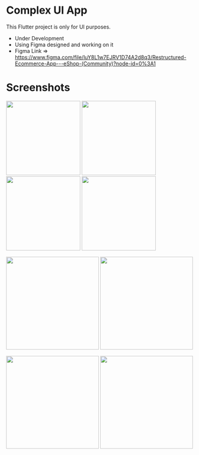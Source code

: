 # Complex UI App

This Flutter project is only for UI purposes.

* Under Development
* Using Figma designed and working on it
* Figma Link => https://www.figma.com/file/luY8L1w7EJRV1D74A2d8q3/Restructured-Ecommerce-App---eShop-(Community)?node-id=0%3A1

# Screenshots

<p float="left">
  <img src="https://user-images.githubusercontent.com/95647394/187071433-752953ec-9a6d-4b7c-9665-171fff634937.png" width="200">
  <img src="https://user-images.githubusercontent.com/95647394/187096691-b63a4e3e-a54c-4a4b-9cf8-e559ce84833a.png" width="200">
  <img src="https://user-images.githubusercontent.com/95647394/188319919-cc1b4cbd-5806-4b8b-9c35-1e92df94f24b.png" width="200">
  <img src="https://user-images.githubusercontent.com/95647394/188319942-31fd5665-bd84-44dc-bb71-abbf56a40fbd.png" width="200">
</p>

<p float="left">
  <img src="https://user-images.githubusercontent.com/95647394/188742085-ddb44d35-4b16-4df8-b2eb-401f8ceb9398.png" width="250">
  <img src="https://user-images.githubusercontent.com/95647394/188742118-52e61932-d364-4fd5-8379-54e58058ae21.png" width="250">
</p>
<p float="left">
  <img src="https://user-images.githubusercontent.com/95647394/188741985-4e314c17-4bee-4b24-a74c-f2a1b766c51c.png" width="250">
  <img src="https://user-images.githubusercontent.com/95647394/188742037-24789408-0737-46e7-809c-a08eb2f0df84.png" width="250">
</p>
